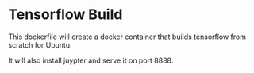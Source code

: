 # Tensorflow Build

This dockerfile will create a docker container that builds tensorflow from scratch for Ubuntu.

It will also install juypter and serve it on port 8888.

